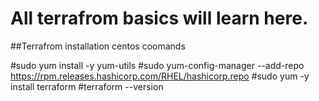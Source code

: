 # All terrafrom basics will learn here.

##Terrafrom installation  centos coomands

#sudo yum install -y yum-utils
#sudo yum-config-manager --add-repo https://rpm.releases.hashicorp.com/RHEL/hashicorp.repo
#sudo yum -y install terraform
#terraform --version